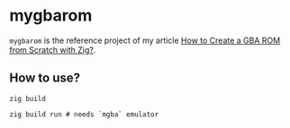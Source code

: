 # mygbarom

`mygbarom` is the reference project of my article
[How to Create a GBA ROM from Scratch with Zig?](https://martincirice.com/posts/mygbarom).

## How to use?

```shell
zig build
```

```shell
zig build run # needs `mgba` emulator
```
